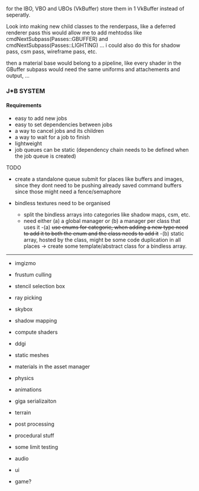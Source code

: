 for the IBO, VBO and UBOs (VkBuffer) store them in 1 VkBuffer instead of seperatly.



Look into making new child classes to the renderpass, like a deferred renderer pass
this would allow me to add mehtodss like cmdNextSubpass(Passes::GBUFFER) and cmdNextSubpass(Passes::LIGHTING) ...
i could also do this for shadow pass, csm pass, wireframe pass, etc.

then a material base would belong to a pipeline, like every shader in the GBuffer subpass  would need the same uniforms and attachements and output, ...


### J*B SYSTEM
#### Requirements

- easy to add new jobs
- easy to set dependencies between jobs
- a way to cancel jobs and its children
- a way to wait for a job to finish
- lightweight
- job queues can be static (dependency chain needs to be defined when the job queue is created)


TODO
 - create a standalone queue submit for places like buffers and images, since they dont need to be pushing already saved command buffers since those might need a fence/semaphore

- bindless textures need to be organised
    - split the bindless arrays into categories like shadow maps, csm, etc.
    - need either (a) a global manager or (b) a manager per class that uses it
        -(a) ~~use enums for categorie, when adding a new type need to add it to both the enum and the class needs to add it~~
        -(b) static array, hosted by the class, might be some code duplication in all places -> create some template/abstract class for a bindless array. 
    


--------------------------------

- imgizmo
- frustum culling
- stencil selection box
- ray picking

- skybox

- shadow mapping

- compute shaders
- ddgi

- static meshes

- materials in the asset manager

- physics
- animations
- giga serializaiton
- terrain
- post processing
- procedural stuff
- some limit testing
- audio
- ui
- game?

